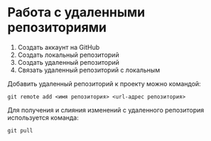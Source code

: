 # Работа с удаленными репозиториями

1. Создать аккаунт на GitHub
2. Создать локальный репозиторий
3. Создать удаленный репозиторий
4. Связать удаленный репозиторий с локальным

Добавить удаленный репозиторий к проекту можно командой:
```
git remote add <имя репозитория> <url-адрес репозитория>
```

Для получения и слияния  изменений  с удаленного репозитория  используется команда:
```
git pull
```
